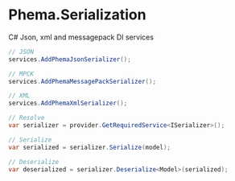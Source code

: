 # Phema.Serialization
C# Json, xml and messagepack DI services

```csharp
// JSON
services.AddPhemaJsonSerializer();

// MPCK
services.AddPhemaMessagePackSerializer();

// XML
services.AddPhemaXmlSerializer();

// Resolve
var serializer = provider.GetRequiredService<ISerializer>();

// Serialize
var serialized = serializer.Serialize(model);

// Deserialize
var deserialized = serializer.Deserialize<Model>(serialized);
```
